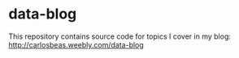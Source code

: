 # data-blog

This repository contains source code for topics I cover in my blog:  http://carlosbeas.weebly.com/data-blog

